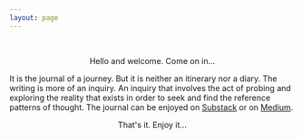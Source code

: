 ```yaml
---
layout: page
---
```

<br>
<p style="text-align:center;">Hello and welcome. Come on in...</p> 

It is the journal of a journey. 
But it is neither an itinerary nor a diary. 
The writing is more of an inquiry. 
An inquiry that involves the act of 
probing and exploring the reality that exists in order to
seek and find the reference patterns of thought.
The journal can be enjoyed on [Substack](https://laminseima.substack.com)
or on [Medium](https://medium.com/@harminbenjamin). 

<p style="text-align: center;">That's it. Enjoy it...</p>
<br>
